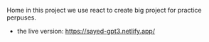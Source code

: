 Home
in this project we use react to create big project for practice perpuses.

- the live version: https://sayed-gpt3.netlify.app/
